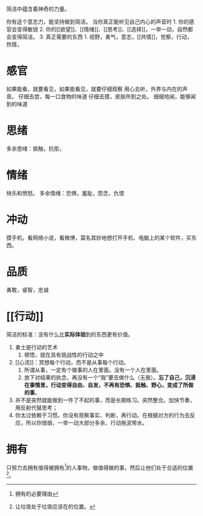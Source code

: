 简洁中蕴含着神奇的力量。

你有这个意志力，能坚持做到简洁。
当你真正能听见自己内心的声音时
	1. 你的感官会变得敏锐
	2. 你的[[欲望]]、[[情绪]]、[[思考]]、[[选择]]，一举一动，自然都会变得简洁。 
	3. 真正需要的东西
		1. 视野，勇气，意志，[[共情]]，觉察，行动，热情，
# 感官
如果能看，就要看见，如果能看见，就要仔细观察
用心去听，外界与内在的声音。
仔细去尝，每一口食物的味道
仔细去摸，皮肤所到之处。
细细地闻，能够闻到的味道
# 思绪
多余思绪：抵触，抗拒，
# 情绪
快乐和愤怒。
多余情绪：恐惧，羞耻，怨念，仇恨
# 冲动
摸手机，看网络小说，看微博，莫名其妙地想打开手机、电脑上的某个软件，买东西。
# 品质
勇敢，睿智，忠诚
# [[行动]] 
简洁的标准：没有什么比**实际体验**到的东西更有价值。

1. 勇士是行动的艺术
	1. 顿悟，就在具有挑战性的行动之中
2. [[心流]]：冥想每个行动，而不是从事每个行动。
	1. 所谓从事，一定有个做事的人在里面。没有一个人在里面。
	2. 放下对结果的执念，再没有一个“我”要去做什么（无我）。**忘了自己，沉浸在事情里，行动变得自由、自发，不再有恐惧、抵触、野心，变成了所做的事**。
3. 并不是突然就能做到一件了不起的事，而是长期练习。突然整合。加快节奏，用反射代替思考；
4. 你太过依赖于习惯。你没有观察事实、判断，再行动。在根据对方的行为去反应，所以你很弱，一举一动大部分多余、行动拖泥带水。
# 拥有
只努力去拥有值得被拥有[^1]的人事物，做值得做的事，然后让他们处于合适的位置[^2]。


[^1]: 拥有的必要理由
[^2]: 让垃圾处于垃圾应该在的位置。